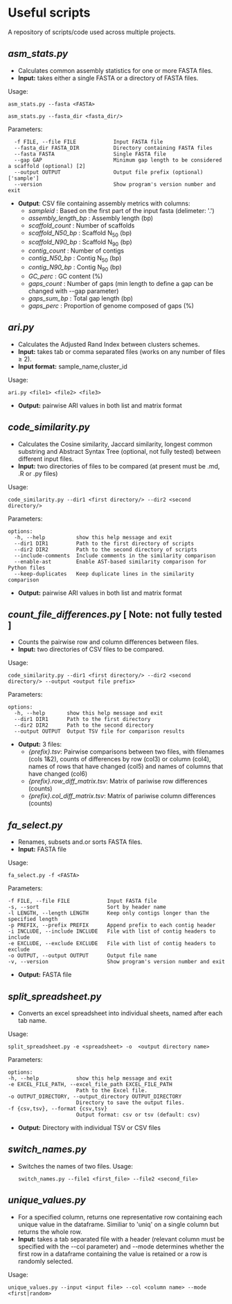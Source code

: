 # Useful scripts

A repository of scripts/code used across multiple projects.

## *asm_stats.py*
- Calculates common assembly statistics for one or more FASTA files.
- **Input:** takes either a single FASTA or a directory of FASTA files.

Usage:
  ```
  asm_stats.py --fasta <FASTA>

  asm_stats.py --fasta_dir <fasta_dir/>
  ```

Parameters:
```
  -f FILE, --file FILE            Input FASTA file
  --fasta_dir FASTA_DIR           Directory containing FASTA files
  --fasta FASTA                   Single FASTA file
  --gap GAP                       Minimum gap length to be considered a scaffold (optional) [2]
  --output OUTPUT                 Output file prefix (optional) ['sample']
  --version                       Show program's version number and exit
```
* **Output**: CSV file containing assembly metrics with columns:
  * _sampleid_ : Based on the first part of the input fasta (delimeter: '.')
  * _assembly_length_bp_ : Assembly length (bp)
  * _scaffold_count_ : Number of scaffolds
  * _scaffold_N50_bp_ : Scaffold N<sub>50</sub> (bp)
  * _scaffold_N90_bp_ : Scaffold N<sub>90</sub> (bp)
  * _contig_count_ : Number of contigs
  * _contig_N50_bp_ : Contig N<sub>50</sub> (bp)
  * _contig_N90_bp_ : Contig N<sub>90</sub> (bp)
  * _GC_perc_ : GC content (%)
  * _gaps_count_ : Number of gaps (min length to define a gap can be changed with --gap parameter)
  * _gaps_sum_bp_ : Total gap length (bp)
  * _gaps_perc_ : Proportion of genome composed of gaps (%)

## *ari.py*
- Calculates the Adjusted Rand Index between clusters schemes.
- **Input:** takes tab or comma separated files (works on any number of files ≥ 2).
- **Input format:** sample_name,cluster_id 

Usage:
  ```
  ari.py <file1> <file2> <file3>
  ```
- **Output:** pairwise ARI values in both list and matrix format
## *code_similarity.py*
- Calculates the Cosine similarity, Jaccard similarity, longest common substring and Abstract Syntax Tree (optional, not fully tested) between different input files.
- **Input:** two directories of files to be compared (at present must be .md, .R or .py files)

Usage:
  ```
  code_similarity.py --dir1 <first directory/> --dir2 <second directory/>
  ```
Parameters:
```
options:
  -h, --help          show this help message and exit
  --dir1 DIR1         Path to the first directory of scripts
  --dir2 DIR2         Path to the second directory of scripts
  --include-comments  Include comments in the similarity comparison
  --enable-ast        Enable AST-based similarity comparison for Python files
  --keep-duplicates   Keep duplicate lines in the similarity comparison
```
- **Output:** pairwise ARI values in both list and matrix format


## *count_file_differences.py* [ Note: not fully tested ] 
- Counts the pairwise row and column differences between files. 
- **Input:** two directories of CSV files to be compared.

Usage:
  ```
  code_similarity.py --dir1 <first directory/> --dir2 <second directory/> --output <output file prefix>
  ```
Parameters:
```
options:
  -h, --help       show this help message and exit
  --dir1 DIR1      Path to the first directory
  --dir2 DIR2      Path to the second directory
  --output OUTPUT  Output TSV file for comparison results
```
* **Output:** 3 files:
  * _{prefix}.tsv_: Pairwise comparisons between two files, with filenames (cols 1&2), counts of differences by row (col3) or column (col4), names of rows that have changed (col5) and names of columns that have changed (col6)
  * _{prefix}.row_diff_matrix.tsv_: Matrix of pariwise row differences (counts)
  * _{prefix}.col_diff_matrix.tsv_: Matrix of pariwise column differences (counts)

## *fa_select.py*
- Renames, subsets and.or sorts FASTA files. 
- **Input:** FASTA file

Usage:
  ```
  fa_select.py -f <FASTA>
  ```
Parameters:
  ```
  -f FILE, --file FILE            Input FASTA file
  -s, --sort                      Sort by header name
  -l LENGTH, --length LENGTH      Keep only contigs longer than the specified length
  -p PREFIX, --prefix PREFIX      Append prefix to each contig header
  -i INCLUDE, --include INCLUDE   File with list of contig headers to include
  -e EXCLUDE, --exclude EXCLUDE   File with list of contig headers to exclude
  -o OUTPUT, --output OUTPUT      Output file name
  -v, --version                   Show program's version number and exit
  ```
- **Output:** FASTA file

## *split_spreadsheet.py*
- Converts an excel spreadsheet into individual sheets, named after each tab name.

Usage:
  ```
  split_spreadsheet.py -e <spreadsheet> -o  <output directory name>
  ```
Parameters:
  ```
options:
  -h, --help            show this help message and exit
  -e EXCEL_FILE_PATH, --excel_file_path EXCEL_FILE_PATH
                        Path to the Excel file.
  -o OUTPUT_DIRECTORY, --output_directory OUTPUT_DIRECTORY
                        Directory to save the output files.
  -f {csv,tsv}, --format {csv,tsv}
                        Output format: csv or tsv (default: csv)
  ```
- **Output:** Directory with individual TSV or CSV files

## *switch_names.py*
- Switches the names of two files.
Usage:
  ```
  switch_names.py --file1 <first_file> --file2 <second_file>
  ```
## *unique_values.py*
- For a specified column, returns one representative row containing each unique value in the dataframe. Similiar to 'uniq' on a single column but returns the whole row. 
- **Input:** takes a tab separated file with a header (relevant column must be specified with the --col parameter) and --mode determines whether the first row in a dataframe containing the value is retained or a row is randomly selected.

Usage:
  ```
  unique_values.py --input <input file> --col <column name> --mode <first|random>
  ```
















